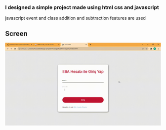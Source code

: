 ### I designed a simple project made using html css and javascript
javascript event and class addition and subtraction features are used

## Screen
![](screen.gif)
